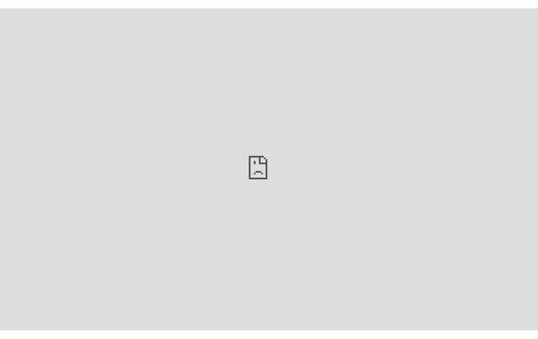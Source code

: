 <style>
#center {
    left: 50%;
    transform: translate(-50%, 0);
    position: fixed;
}
</style>

<div id="center">
    <iframe src="https://uflorida-my.sharepoint.com/personal/a_verma1_ufl_edu/_layouts/15/Doc.aspx?sourcedoc={b145d95d-7b40-4fe6-a5da-4225af19fb5b}&amp;action=embedview&amp;wdAr=1.7777777777777777&amp;wdEaaCheck=0" width="1024px" height="576px" frameborder="0">This is an embedded <a target="_blank" href="https://office.com">Microsoft Office</a> presentation, powered by <a target="_blank" href="https://office.com/webapps">Office</a>.</iframe>
</div>

<div style="width: 1024px; height: 576px;"></div> 
